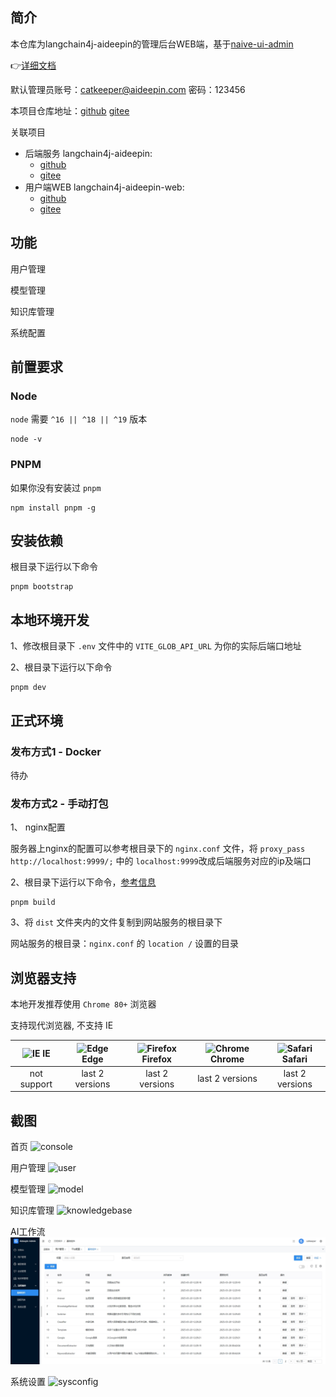 ## 简介

本仓库为langchain4j-aideepin的管理后台WEB端，基于[naive-ui-admin](https://github.com/jekip/naive-ui-admin)

👉[详细文档](https://github.com/moyangzhan/langchain4j-aideepin/wiki)

默认管理员账号：catkeeper@aideepin.com 密码：123456

本项目仓库地址：[github](https://github.com/moyangzhan/langchain4j-aideepin-admin) [gitee](https://gitee.com/moyangzhan/langchain4j-aideepin-admin)

关联项目

* 后端服务 langchain4j-aideepin:
  * [github](https://github.com/moyangzhan/langchain4j-aideepin)
  * [gitee](https://gitee.com/moyangzhan/langchain4j-aideepin)
* 用户端WEB langchain4j-aideepin-web:
  * [github](https://github.com/moyangzhan/langchain4j-aideepin-web)
  * [gitee](https://gitee.com/moyangzhan/langchain4j-aideepin-web)

## 功能

用户管理

模型管理

知识库管理

系统配置

## 前置要求

### Node

`node` 需要 `^16 || ^18 || ^19` 版本

```shell
node -v
```

### PNPM

如果你没有安装过 `pnpm`

```shell
npm install pnpm -g
```

## 安装依赖

根目录下运行以下命令

```shell
pnpm bootstrap
```

## 本地环境开发

1、修改根目录下 `.env` 文件中的 `VITE_GLOB_API_URL` 为你的实际后端口地址

2、根目录下运行以下命令

```shell
pnpm dev
```

## 正式环境

### 发布方式1 - Docker

待办

### 发布方式2 - 手动打包

1、 nginx配置

服务器上nginx的配置可以参考根目录下的 `nginx.conf` 文件，将 `proxy_pass http://localhost:9999/;` 中的 `localhost:9999`改成后端服务对应的ip及端口

2、根目录下运行以下命令，[参考信息](https://cn.vitejs.dev/guide/static-deploy.html#building-the-app)

```shell
pnpm build
```

3、将 `dist` 文件夹内的文件复制到网站服务的根目录下

网站服务的根目录：`nginx.conf` 的 `location /` 设置的目录

## 浏览器支持

本地开发推荐使用 `Chrome 80+` 浏览器

支持现代浏览器, 不支持 IE

| ![IE](https://raw.githubusercontent.com/alrra/browser-logos/master/src/edge/edge_48x48.png) IE | ![Edge](https://raw.githubusercontent.com/alrra/browser-logos/master/src/edge/edge_48x48.png) Edge | ![Firefox](https://raw.githubusercontent.com/alrra/browser-logos/master/src/firefox/firefox_48x48.png)Firefox | ![Chrome](https://raw.githubusercontent.com/alrra/browser-logos/master/src/chrome/chrome_48x48.png)Chrome | ![Safari](https://raw.githubusercontent.com/alrra/browser-logos/master/src/safari/safari_48x48.png)Safari |
| :------------------------------------------------------------------------------------------: | :----------------------------------------------------------------------------------------------: | :---------------------------------------------------------------------------------------------------------: | :-----------------------------------------------------------------------------------------------------: | :-----------------------------------------------------------------------------------------------------: |
|                                         not support                                         |                                         last 2 versions                                         |                                               last 2 versions                                               |                                             last 2 versions                                             |                                             last 2 versions                                             |

## 截图

首页
![console](image/README/console.png)

用户管理
![user](image/README/user.png)

模型管理
![model](image/README/model.png)

知识库管理
![knowledgebase](image/README/knowledgebase.png)

AI工作流
![workflow](image/README/workflow.png)

系统设置
![sysconfig](image/README/sysconfig.png)

